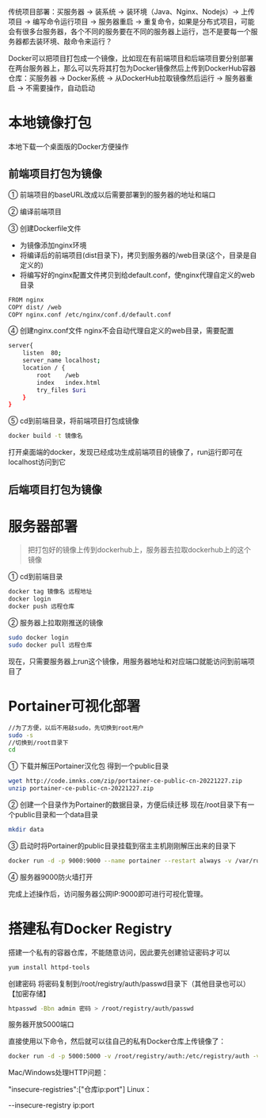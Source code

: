 传统项目部署：买服务器 -> 装系统 -> 装环境（Java、Nginx、Nodejs）-> 上传项目 -> 编写命令运行项目 -> 服务器重启 -> 重复命令，如果是分布式项目，可能会有很多台服务器，各个不同的服务要在不同的服务器上运行，岂不是要每一个服务器都去装环境、敲命令来运行？

Docker可以把项目打包成一个镜像，比如现在有前端项目和后端项目要分别部署在两台服务器上，那么可以先将其打包为Docker镜像然后上传到DockerHub容器仓库：买服务器 -> Docker系统 -> 从DockerHub拉取镜像然后运行 -> 服务器重启 -> 不需要操作，自动启动

# 本地镜像打包

本地下载一个桌面版的Docker方便操作

## 前端项目打包为镜像

① 前端项目的baseURL改成以后需要部署到的服务器的地址和端口

② 编译前端项目

③ 创建Dockerfile文件
* 为镜像添加nginx环境
* 将编译后的前端项目(dist目录下)，拷贝到服务器的/web目录(这个，目录是自定义的)
* 将编写好的nginx配置文件拷贝到给default.conf，使nginx代理自定义的web目录
```sh
FROM nginx
COPY dist/ /web
COPY nginx.conf /etc/nginx/conf.d/default.conf
```

④ 创建nginx.conf文件
nginx不会自动代理自定义的web目录，需要配置
```sh
server{
    listen  80;
    server_name localhost;
    location / {
        root    /web
        index   index.html
        try_files $uri
    }
}
```

⑤ cd到前端目录，将前端项目打包成镜像
```sh
docker build -t 镜像名 
```

打开桌面端的docker，发现已经成功生成前端项目的镜像了，run运行即可在localhost访问到它

## 后端项目打包为镜像

# 服务器部署

>把打包好的镜像上传到dockerhub上，服务器去拉取dockerhub上的这个镜像

① cd到前端目录
```sh
docker tag 镜像名 远程地址
docker login
docker push 远程仓库
```

② 服务器上拉取刚推送的镜像

```sh 
sudo docker login
sudo docker pull 远程仓库
```

现在，只需要服务器上run这个镜像，用服务器地址和对应端口就能访问到前端项目了

# Portainer可视化部署

```sh
//为了方便，以后不用敲sudo，先切换到root用户
sudo -s
//切换到/root目录下
cd
```

① 下载并解压Portainer汉化包
得到一个public目录
```sh
wget http://code.imnks.com/zip/portainer-ce-public-cn-20221227.zip
unzip portainer-ce-public-cn-20221227.zip
```

② 创建一个目录作为Portainer的数据目录，方便后续迁移
现在/root目录下有一个public目录和一个data目录
```sh
mkdir data
```

③ 启动时将Portainer的public目录挂载到宿主主机刚刚解压出来的目录下

```sh
docker run -d -p 9000:9000 --name portainer --restart always -v /var/run/docker.sock:/var/run/docker.sock -v /root/data:/data -v /root/public:/public portainer/portainer
```

④ 服务器9000防火墙打开

完成上述操作后，访问服务器公网IP:9000即可进行可视化管理。



# 搭建私有Docker Registry

搭建一个私有的容器仓库，不能随意访问，因此要先创建验证密码才可以

```sh
yum install httpd-tools
```

创建密码
将密码复制到/root/registry/auth/passwd目录下（其他目录也可以）【加密存储】
```sh
htpasswd -Bbn admin 密码 > /root/registry/auth/passwd
```

服务器开放5000端口

直接使用以下命令，然后就可以往自己的私有Docker仓库上传镜像了：
```sh
docker run -d -p 5000:5000 -v /root/registry/auth:/etc/registry/auth -v /root/registry/data:/var/lib/registry -e "REGISTRY_AUTH=htpasswd" -e "REGISTRY_AUTH_HTPASSWD_REALM=Registry Realm" -e "REGISTRY_AUTH_HTPASSWD_PATH=/etc/registry/auth/passwd" registry
```

Mac/Windows处理HTTP问题：

"insecure-registries":["仓库ip:port"]
Linux：

--insecure-registry ip:port